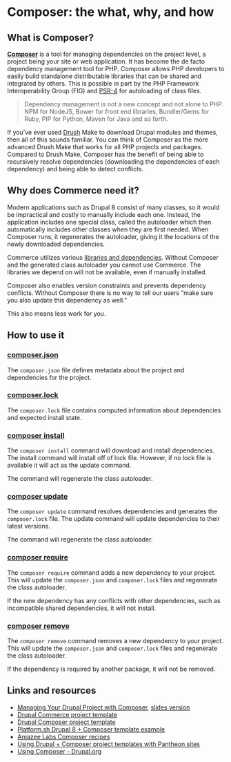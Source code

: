 # Composer: the what, why, and how

## What is Composer?
**[Composer](https://getcomposer.org/)** is a tool for managing dependencies on the project level, a project being your site or web application. It has become the de facto dependency management tool for PHP. Composer allows PHP developers to easily build standalone distributable libraries that can be shared and integrated by others. This is possible in part by the PHP Framework Interoperability Group (FIG) and [PSR-4](http://www.php-fig.org/psr/psr-4/) for autoloading of class files. 

> Dependency management is not a new concept and not alone to PHP. NPM for NodeJS, Bower for front end libraries, Bundler/Gems for Ruby, PIP for Python, Maven for Java and so forth. 

If you’ve ever used [Drush](http://www.drush.org/en/master/) Make to download Drupal modules and themes, then all of this sounds familiar. You can think of Composer as the more advanced Drush Make that works for all PHP projects and packages. Compared to Drush Make, Composer has the benefit of being able to recursively resolve dependencies (downloading the dependencies of each dependency) and being able to detect conflicts.

## Why does Commerce need it?

Modern applications such as Drupal 8 consist of many classes, so it would be impractical and costly to manually include each one. Instead, the application includes one special class, called the autoloader which then automatically includes other classes when they are first needed. When Composer runs, it regenerates the autoloader, giving it the locations of the newly downloaded dependencies.

Commerce utilizes various [libraries and dependencies](v2/building-blocks/index.md). Without Composer and the generated class autoloader you cannot use Commerce. The libraries we depend on will not be available, even if manually installed.

Composer also enables version constraints and prevents dependency conflicts. Without Composer there is no way to tell our users “make sure you also update this dependency as well.” 

This also means less work for you.

## How to use it

### [composer.json](https://getcomposer.org/doc/04-schema.md)
The `composer.json` file defines metadata about the project and dependencies for the project.

### [composer.lock](https://getcomposer.org/doc/01-basic-usage.md#composer-lock-the-lock-file)
The `composer.lock` file contains computed information about dependencies and expected install state.

### [composer install](https://getcomposer.org/doc/03-cli.md#install)
The `composer install` command will download and install dependencies. The install command will install off of lock file. However, if no lock file is available it will act as the update command.

The command will regenerate the class autoloader.

### [composer update](https://getcomposer.org/doc/03-cli.md#update)
The `composer update` command resolves dependencies and generates the `composer.lock` file. The update command will update dependencies to their latest versions.

The command will regenerate the class autoloader.
### [composer require](https://getcomposer.org/doc/03-cli.md#require)
The `composer require` command adds a new dependency to your project. This will update the `composer.json` and `composer.lock` files and regenerate the class autoloader.

If the new dependency has any conflicts with other dependencies, such as incompatible shared dependencies, it will not install.

### [composer remove](https://getcomposer.org/doc/03-cli.md#remove)
The `composer remove` command removes a new dependency to your project. This will update the `composer.json` and `composer.lock` files and regenerate the class autoloader.

If the dependency is required by another package, it will not be removed.

## Links and resources

*  [Managing Your Drupal Project with Composer](https://glamanate.com/blog/managing-your-drupal-project-composer), [slides version](https://docs.google.com/presentation/d/1PK9q2dBkGHfyEO76bEVpqS61wTgA0LGbru2PECiwUnk/edit?usp=sharing)
* [Drupal Commerce project template](https://github.com/drupalcommerce/project-base)
* [Drupal Composer project template](https://github.com/drupal-composer/drupal-project)
* [Platform.sh Drupal 8 + Composer template example](https://github.com/platformsh/platformsh-example-drupal8)
* [Amazee Labs Composer recipes](https://www.amazeelabs.com/en/blog/drupalcomposerrecipes)
* [Using Drupal + Composer project templates with Pantheon sites](https://pantheon.io/blog/using-composer-relocated-document-root-pantheon)
* [Using Composer - Drupal.org](https://www.drupal.org/docs/develop/using-composer)